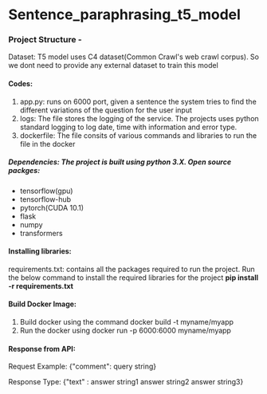 # Sentence_paraphrasing_t5_model

### Project Structure -

Dataset: T5 model uses C4 dataset(Common Crawl's web crawl corpus). So we dont need to provide any external dataset to train this model

#### Codes:
<ol>
  
<li>app.py: runs on 6000 port, given a sentence the system tries to find the different variations of the question for the user input</li>

<li>logs: The file stores the logging of the service. The projects uses python standard logging to log date, time with information and error type.</li>

<li>dockerfile: The file consits of various commands and libraries to run the file in the docker </li>
</ol>

##### Dependencies: The project is built using python 3.X. Open source packges:
<ul>
<li>tensorflow(gpu)</li>
<li>tensorflow-hub</li>
<li>pytorch(CUDA 10.1)</li>
<li>flask</li>
<li>numpy</li>
<li>transformers</li>
</ul>

#### Installing libraries:
requirements.txt: contains all the packages required to run the project. Run the below command to install the required libraries for the project
**pip install -r requirements.txt** 

#### Build Docker Image:
<ol><li>Build docker using the command docker build -t myname/myapp </li>
<li>Run the  docker using  docker run -p 6000:6000 myname/myapp </li>
</ol>

#### Response from API:
Request Example: {"comment": query string}

Response Type: {"text" : answer string1 
                         answer string2 
                         answer string3}
